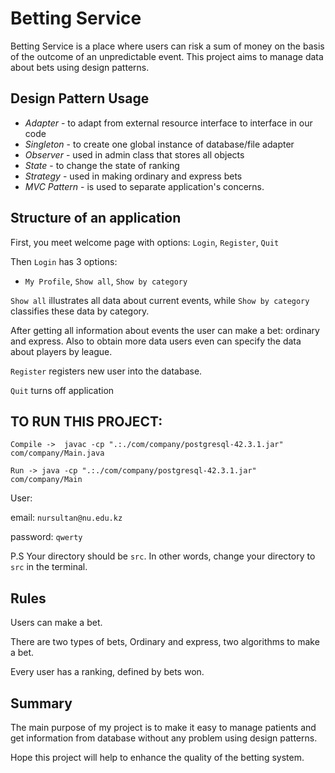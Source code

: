 # Betting Service
Betting Service is a place where users can risk a sum of money on the basis of the outcome of an unpredictable event. This project aims to manage data about bets using design patterns.


## Design Pattern Usage

* *Adapter* - to adapt from external resource interface to interface in our code
* *Singleton* - to create one global instance of database/file adapter
* *Observer* - used in admin class that stores all objects
* *State* - to change the state of ranking
* *Strategy* - used in making ordinary and express bets
* *MVC Pattern* - is used to separate application's concerns.

## Structure of an application
First, you meet welcome page with options: ```Login```, ```Register```, ```Quit```

Then ```Login``` has 3 options:

* ```My Profile```, ```Show all```, ```Show by category```

```Show all``` illustrates all data about current events, while ```Show by category``` classifies these data by category.

After getting all information about events the user can make a bet: ordinary and express. Also to obtain more data users even can specify the data about players by league.


```Register``` registers new user into the database.

```Quit``` turns off application



## TO RUN THIS PROJECT: 
```Compile ->  javac -cp ".:./com/company/postgresql-42.3.1.jar" com/company/Main.java```

```Run -> java -cp ".:./com/company/postgresql-42.3.1.jar" com/company/Main```

User: 

email: ```nursultan@nu.edu.kz```

password: ```qwerty```

P.S Your directory should be ```src```. In other words, change your directory to ```src``` in the terminal.

## Rules
Users can make a bet.

There are two types of bets, Ordinary and express, two algorithms to make a bet.

Every user has a ranking, defined by bets won.
## Summary
The main purpose of my project is to make it easy to manage patients and get information from database without any problem using design patterns.

Hope this project will help to enhance the quality of the betting system.
